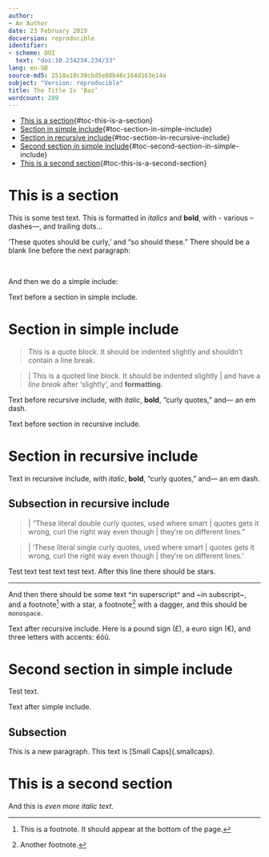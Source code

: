 ```yaml
---
author:
- An Author
date: 23 February 2019
docversion: reproducible
identifier:
- scheme: DOI
  text: "doi:10.234234.234/33"
lang: en-GB
source-md5: 2518a18c39cbd5e88b46c164d163e14a
subject: "Version: reproducible"
title: The Title Is ‘Baz’
wordcount: 289
---
```


-   [This is a section](#this-is-a-section){#toc-this-is-a-section}
-   [Section in simple
    include](#section-in-simple-include){#toc-section-in-simple-include}
-   [Section in recursive
    include](#section-in-recursive-include){#toc-section-in-recursive-include}
-   [Second section in simple
    include](#second-section-in-simple-include){#toc-second-section-in-simple-include}
-   [This is a second
    section](#this-is-a-second-section){#toc-this-is-a-second-section}

# This is a section

This is some test text. This is formatted in *italics* and **bold**,
with - various – dashes—, and trailing dots…

‘These quotes should be curly,’ and “so should these.” There should be a
blank line before the next paragraph:

 

And then we do a simple include:

Text before a section in simple include.

# Section in simple include

> This is a quote block. It should be indented slightly and shouldn’t
> contain a line break.

> | This is a quoted line block. It should be indented slightly
> | and have a *line break* after ‘slightly’, and **formatting**.

Text before recursive include, with *italic*, **bold**, “curly quotes,”
and— an em dash.

Text before section in recursive include.

# Section in recursive include

Text in recursive include, with *italic*, **bold**, “curly quotes,” and—
an em dash.

## Subsection in recursive include

> | “These literal double curly quotes, used where smart
> | quotes gets it wrong, curl the right way even though
> | they’re on different lines.”

> | ‘These literal single curly quotes, used where smart
> | quotes gets it wrong, curl the right way even though
> | they’re on different lines.’

Test text test text test text. After this line there should be stars.

------------------------------------------------------------------------

And then there should be some text ^in superscript^ and ~in subscript~,
and a footnote[^1] with a star, a footnote[^2] with a dagger, and this
should be `monospace`.

Text after recursive include. Here is a pound sign (£), a euro sign (€),
and three letters with accents: ëóû.

# Second section in simple include

Test text.

Text after simple include.

## Subsection

This is a new paragraph. This text is [Small Caps]{.smallcaps}.

# This is a second section

And this is *even more italic text*.

[^1]: This is a footnote. It should appear at the bottom of the page.

[^2]: Another footnote.
